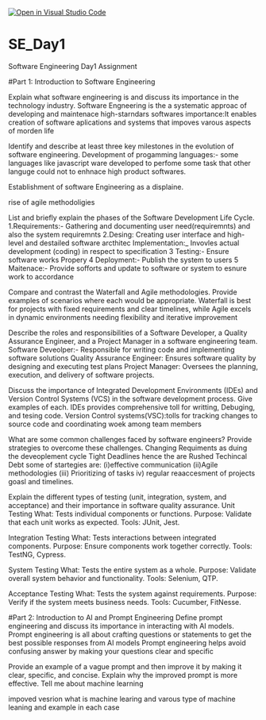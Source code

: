 [![Open in Visual Studio Code](https://classroom.github.com/assets/open-in-vscode-2e0aaae1b6195c2367325f4f02e2d04e9abb55f0b24a779b69b11b9e10269abc.svg)](https://classroom.github.com/online_ide?assignment_repo_id=15567049&assignment_repo_type=AssignmentRepo)
# SE_Day1
Software Engineering Day1 Assignment

#Part 1: Introduction to Software Engineering

Explain what software engineering is and discuss its importance in the technology industry.
Software Engneering is the  a systematic approac of developing  and maintenace high-starndars softwares
importance:It enables creation of software aplications and systems that  impoves varous aspects of morden life

Identify and describe at least three key milestones in the evolution of software engineering.
Development of progamming languages:- some languages like javascript ware developed to perfome some task that other languge could not to enhnace high product softwares.

Establishment of  software Engineering as a displaine.

rise of agile methodoligies 

List and briefly explain the phases of the Software Development Life Cycle.
1.Requirements:- Gathering and documenting user need(requiremnts) and also the system requiremnts
2.Desing: Creating user interface and high-level and destailed software arcthitec
Implementation:_ Invovles actual development (coding) in respect to specification
3 Testing:- Ensure software works Propery
4 Deployment:- Publish the system to  users
5 Maitenace:- Provide sofforts and update to software or system to esnure work to accordance

Compare and contrast the Waterfall and Agile methodologies. Provide examples of scenarios where each would be appropriate.
Waterfall is best for projects with fixed requirements and clear timelines, while Agile excels in dynamic environments needing flexibility and iterative improvement

Describe the roles and responsibilities of a Software Developer, a Quality Assurance Engineer, and a Project Manager in a software engineering team.
Software Deveolper:- Responsible for writing code and implementing software solutions
Quality Assurance Engineer: Ensures software quality by designing and executing test plans
Project Manager: Oversees the planning, execution, and delivery of software projects.

Discuss the importance of Integrated Development Environments (IDEs) and Version Control Systems (VCS) in the software development process. Give examples of each.
IDEs provides comprehensive toll for writting, Debuging, and tesing code.
Version Control systems(VSC):tolls for tracking changes to source code and coordinating woek among team members

What are some common challenges faced by software engineers? Provide strategies to overcome these challenges.
Changing Requiments as  duing the deveoplement cycle
Tight Deadlines hence the are Rushed
Techincal Debt
some of startegies are:
(i)effective communication
(ii)Agile methodologies
(iii) Prioritizing of tasks
iv) regular reaaccesment of projects goasl and timelines.

Explain the different types of testing (unit, integration, system, and acceptance) and their importance in software quality assurance.
Unit Testing
What: Tests individual components or functions.
Purpose: Validate that each unit works as expected.
Tools: JUnit, Jest.

Integration Testing
What: Tests interactions between integrated components.
Purpose: Ensure components work together correctly.
Tools: TestNG, Cypress.

System Testing
What: Tests the entire system as a whole.
Purpose: Validate overall system behavior and functionality.
Tools: Selenium, QTP.

Acceptance Testing
What: Tests the system against requirements.
Purpose: Verify if the system meets business needs.
Tools: Cucumber, FitNesse.


#Part 2: Introduction to AI and Prompt Engineering
Define prompt engineering and discuss its importance in interacting with AI models.
Prompt engineering is all about crafting questions or statements to get the best possible responses from AI models
Prompt engineering helps avoid confusing answer by making your questions clear and specific

Provide an example of a vague prompt and then improve it by making it clear, specific, and concise. Explain why the improved prompt is more effective.
Tell me about machine learning

impoved vesrion
what is machine learing and varous type of machine leaning and example in each case


